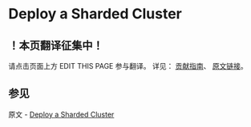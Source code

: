 # Deploy a Sharded Cluster

## ！本页翻译征集中！

请点击页面上方 EDIT THIS PAGE 参与翻译。
详见：
[贡献指南]( https://github.com/JinMuInfo/MongoDB-Manual-zh/blob/master/CONTRIBUTING.md )、
[原文链接](  https://docs.mongodb.com/manual/tutorial/deploy-shard-cluster/  )。

## 参见

原文 - [Deploy a Sharded Cluster]( https://docs.mongodb.com/manual/tutorial/deploy-shard-cluster/ )

